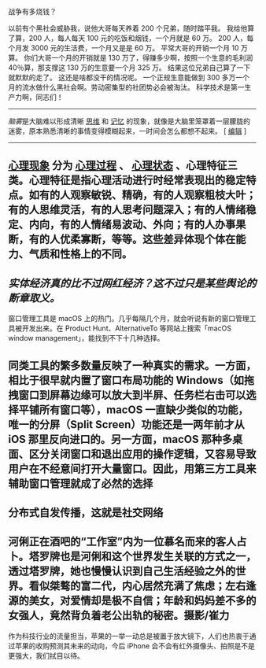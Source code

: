 战争有多烧钱？

以前有个黑社会威胁我，说他大哥每天养着 200 个兄弟，随时踏平我。
我给他算了算，200 人，每人每天 100 元的吃饭和烟钱，一个月就是 60 万。
200 人，每个月发 3000 元的生活费，一个月又是是 60 万。
平常大哥的开销一个月 10 万算。
你们大哥一个月的开销就是 130 万了，得赚多少啊，按照一个生意的毛利润 40％算，那支撑这 130 万的生意要一个月 325 万。
结果这位兄弟自己算了一下就默默的走了。
这还是啥都没干的情况呢。
一个正规生意能做到 300 多万一个月的流水做什么黑社会啊。劳动密集型的社团势必会被淘汰。
科学技术是第一生产力啊，同志们！

---

*脑雾*是大脑难以形成清晰 [思维](https://wiki.mbalib.com/wiki/%E6%80%9D%E7%BB%B4) 和 [记忆](https://wiki.mbalib.com/wiki/%E8%AE%B0%E5%BF%86) 的现象，就像是大脑里笼罩着一层朦胧的迷雾，原本熟悉清晰的事情变得模糊起来，一时间会怎么都想不起来。
[ [编辑](https://wiki.mbalib.com/w/index.php?title=%E8%84%91%E9%9B%BE&action=edit&section=2) ]

---

## [心理现象](https://baike.baidu.com/item/%E5%BF%83%E7%90%86%E7%8E%B0%E8%B1%A1/7304163) 分为 [心理过程](https://baike.baidu.com/item/%E5%BF%83%E7%90%86%E8%BF%87%E7%A8%8B/4659664) 、 [心理状态](https://baike.baidu.com/item/%E5%BF%83%E7%90%86%E7%8A%B6%E6%80%81/3002714) 、心理特征三类。心理特征是指心理活动进行时经常表现出的稳定特点。如有的人观察敏锐、精确，有的人观察粗枝大叶；有的人思维灵活，有的人思考问题深入；有的人情绪稳定、内向，有的人情绪易波动、外向；有的人办事果断，有的人优柔寡断，等等。这些差异体现个体在能力、气质和性格上的不同。

## _实体经济真的比不过网红经济？这不过只是某些舆论的断章取义。_

窗口管理工具是 macOS 上的热门。几乎每隔几个月，就会听说有新的窗口管理工具被开发出来。在 Product Hunt、AlternativeTo 等网站上搜索「macOS window management」，能找到不下十几种选择。

## 同类工具的繁多数量反映了一种真实的需求。一方面，相比于很早就内置了窗口布局功能的 Windows（如拖拽窗口到屏幕边缘可以放大到半屏、任务栏右击可以选择平铺所有窗口等），macOS 一直缺少类似的功能，唯一的分屏（Split Screen）功能还是一两年前才从 iOS 那里反向进口的。另一方面，macOS 那种多桌面、区分关闭窗口和退出应用的操作逻辑，又容易导致用户在不经意间打开大量窗口。因此，用第三方工具来辅助窗口管理就成了必然的选择

## 分布式自发传播，这就是社交网络

## 河俐正在酒吧的“工作室”内为一位慕名而来的客人占卜。塔罗牌也是河俐和这个世界发生关联的方式之一，透过塔罗牌，她也慢慢认识到自己生活经验之外的世界。看似桀骜的富二代，内心居然充满了焦虑；左右逢源的美女，对爱情却是极不自信；年龄和妈妈差不多的女强人，竟然背负着老公出轨的秘密。摄影/崔力

作为科技行业的流量担当，苹果的一举一动总是被置于放大镜下，人们也热衷于通过苹果的收购预测其未来的动向，今后 iPhone 会不会有红外摄像头、拍照是不是更强大，我们拭目以待。
